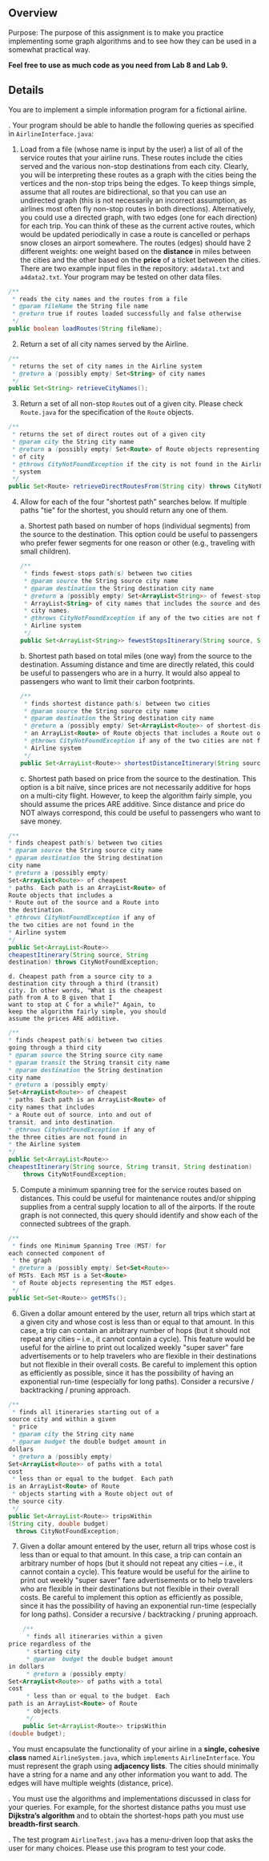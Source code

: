 ## Overview

Purpose: The purpose of this assignment is to make you practice implementing some graph
algorithms and to see how they can be used in a somewhat practical way.

**Feel free to use as much code as you need from Lab 8 and Lab 9.**

## Details

You are to implement a simple information program for a fictional airline.

.	Your program should be able to handle the following queries as specified in `AirlineInterface.java`:

1. Load from a file (whose name is input by the user) a list of all of the service routes that your airline runs. These routes include the cities served and the various non-stop destinations from each city. Clearly, you will be interpreting these routes as a graph with the cities being the vertices and the non-stop trips being the edges. To keep things simple, assume that all routes are bidirectional, so that you can use an undirected graph (this is not necessarily an incorrect assumption, as airlines most often fly non-stop routes in both directions). Alternatively, you could use a directed graph, with two edges (one for each direction) for each trip. You can think of these as the current active routes, which would be updated periodically in case a route is cancelled or perhaps snow closes an airport somewhere. The routes (edges) should have 2 different weights: one weight based on the **distance** in miles between the cities and the other based on the **price** of a ticket between the cities. There are two example input files in the repository: `a4data1.txt` and `a4data2.txt`. Your program may be tested on other data files.

  ```java
  /**
   * reads the city names and the routes from a file
   * @param fileName the String file name
   * @return true if routes loaded successfully and false otherwise
   */
  public boolean loadRoutes(String fileName);
  ```

2. Return a set of all city names served by the Airline.
```java
/**
 * returns the set of city names in the Airline system
 * @return a (possibly empty) Set<String> of city names
 */
public Set<String> retrieveCityNames();
```

3. Return a set of all non-stop `Route`s out of a given city. Please check `Route.java` for the specification of the `Route` objects.

  ```java
  /**
   * returns the set of direct routes out of a given city
   * @param city the String city name
   * @return a (possibly empty) Set<Route> of Route objects representing the direct routes out
   * of city
   * @throws CityNotFoundException if the city is not found in the Airline
   * system
   */
  public Set<Route> retrieveDirectRoutesFrom(String city) throws CityNotFoundException;
  ```

4.	Allow for each of the four "shortest path" searches below. If multiple paths "tie" for the shortest, you should return any one of them.

    a.	Shortest path based on number of hops (individual segments) from the source to the destination. This option could be useful to passengers who prefer fewer segments for one reason or other (e.g., traveling with small children).

    ```java
    /**
     * finds fewest-stops path(s) between two cities
     * @param source the String source city name
     * @param destination the String destination city name
     * @return a (possibly empty) Set<ArrayList<String>> of fewest-stops paths. Each path is an
     * ArrayList<String> of city names that includes the source and destination
     * city names.
     * @throws CityNotFoundException if any of the two cities are not found in the
     * Airline system
     */
    public Set<ArrayList<String>> fewestStopsItinerary(String source, String destination) throws CityNotFoundException;
    ```

    b.	Shortest path based on total miles (one way) from the source to the destination. Assuming distance and time are directly related, this could be useful to passengers who are in a hurry. It would also appeal to passengers who want to limit their carbon footprints.

    ```java
    /**
     * finds shortest distance path(s) between two cities
     * @param source the String source city name
     * @param destination the String destination city name
     * @return a (possibly empty) Set<ArrayList<Route>> of shortest-distance paths. Each path is
     * an ArrayList<Route> of Route objects that includes a Route out of source and into destination.
     * @throws CityNotFoundException if any of the two cities are not found in the
     * Airline system
     */
    public Set<ArrayList<Route>> shortestDistanceItinerary(String source, String destination) throws CityNotFoundException;
    ```

    c.	Shortest path based on price from the 
  source to the destination. This option is a 
  bit naïve, since prices are not necessarily 
  additive for hops on a multi-city flight. 
  However, to keep the algorithm fairly 
  simple, you should assume the prices ARE 
  additive. Since distance and price do NOT 
  always correspond, this could be useful to 
  passengers who want to save money.
  ```java
  /**
  * finds cheapest path(s) between two cities
  * @param source the String source city name
  * @param destination the String destination 
  city name
  * @return a (possibly empty) 
  Set<ArrayList<Route>> of cheapest
  * paths. Each path is an ArrayList<Route> of 
  Route objects that includes a
  * Route out of the source and a Route into 
  the destination.
  * @throws CityNotFoundException if any of 
  the two cities are not found in the
  * Airline system
  */
  public Set<ArrayList<Route>> 
  cheapestItinerary(String source, String 
  destination) throws CityNotFoundException;
  ```
    d. Cheapest path from a source city to a 
    destination city through a third (transit) 
    city. In other words, "What is the cheapest 
    path from A to B given that I
    want to stop at C for a while?" Again, to 
    keep the algorithm fairly simple, you should 
    assume the prices ARE additive.
  ```java
  /**
  * finds cheapest path(s) between two cities 
  going through a third city
  * @param source the String source city name
  * @param transit the String transit city name
  * @param destination the String destination 
  city name
  * @return a (possibly empty) 
  Set<ArrayList<Route>> of cheapest
  * paths. Each path is an ArrayList<Route> of 
  city names that includes
  * a Route out of source, into and out of 
  transit, and into destination.
  * @throws CityNotFoundException if any of 
  the three cities are not found in
  * the Airline system
  */
  public Set<ArrayList<Route>> 
  cheapestItinerary(String source, String transit, String destination) 
      throws CityNotFoundException;
  ```

5. Compute a minimum spanning tree for the 
service routes based on distances. This could be 
useful for maintenance routes and/or shipping 
supplies from a central supply location to all 
of the airports. If the route graph is not 
connected, this query should identify and show 
each of the connected subtrees of the graph.

  ```java
  /**
   * finds one Minimum Spanning Tree (MST) for 
each connected component of
   * the graph
   * @return a (possibly empty) Set<Set<Route>> 
of MSTs. Each MST is a Set<Route>
   * of Route objects representing the MST edges.
   */
  public Set<Set<Route>> getMSTs();
  ```

6. Given a dollar amount entered by the user, 
return all trips which start at a given city and 
whose cost is less than or equal to that amount. 
In this case, a trip can contain an arbitrary 
number of hops (but it should not repeat any 
cities – i.e., it cannot contain a cycle). This 
feature would be useful for the airline to print 
out localized weekly "super saver" fare 
advertisements or to help travelers who are 
flexible in their destinations but not flexible 
in their overall costs. Be careful to implement 
this option as efficiently as possible, since it 
has the possibility of having an exponential 
run-time (especially for long paths). Consider a 
recursive / backtracking / pruning approach.

  ```java
  /**
   * finds all itineraries starting out of a 
source city and within a given
   * price
   * @param city the String city name
   * @param budget the double budget amount in 
dollars
   * @return a (possibly empty) 
Set<ArrayList<Route>> of paths with a total 
cost
   * less than or equal to the budget. Each path 
is an ArrayList<Route> of Route
   * objects starting with a Route object out of 
the source city.
   */
  public Set<ArrayList<Route>> tripsWithin
(String city, double budget)
    throws CityNotFoundException;
  ```

7. Given a dollar amount entered by the user, 
return all trips whose cost is less than or 
equal to that amount. In this case, a trip can 
contain an arbitrary number of hops (but it 
should not repeat any cities – i.e., it cannot 
contain a cycle). This feature would be useful 
for the airline to print out weekly "super 
saver" fare advertisements or to help travelers 
who are flexible in their destinations but not 
flexible in their overall costs. Be careful to 
implement this option as efficiently as 
possible, since it has the possibility of having 
an exponential run-time (especially for long 
paths). Consider a recursive / backtracking / 
pruning approach.
```java
    /**
     * finds all itineraries within a given
price regardless of the
     * starting city
     * @param  budget the double budget amount 
in dollars
     * @return a (possibly empty) 
Set<ArrayList<Route>> of paths with a total 
cost
     * less than or equal to the budget. Each 
path is an ArrayList<Route> of Route
     * objects.
     */
    public Set<ArrayList<Route>> tripsWithin
(double budget);
```
. You must encapsulate the functionality of your airline in a **single, cohesive class** named `AirlineSystem.java`, which `implements`  `AirlineInterface`. You must represent the graph using **adjacency lists**. The cities should minimally have a string for a name and any other information you want to add. The edges will have multiple weights (distance, price). 

.	You must use the algorithms and implementations discussed in class for your queries. For example,  for the shortest distance paths you must use **Dijkstra’s algorithm** and to obtain the shortest-hops path you must use **breadth-first search**.

. The test program `AirlineTest.java` has a menu-driven loop that asks the user for many choices. Please use this program to test your code.
